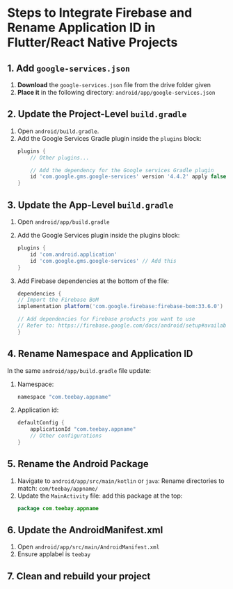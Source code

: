 # Steps to Integrate Firebase and Rename Application ID in Flutter/React Native Projects

## 1. Add `google-services.json`
1. **Download** the `google-services.json` file from the drive folder given
2. **Place it** in the following directory:
`android/app/google-services.json`


## 2. Update the Project-Level `build.gradle`
1. Open `android/build.gradle`.
2. Add the Google Services Gradle plugin inside the `plugins` block:
    ```gradle
    plugins {
        // Other plugins...

        // Add the dependency for the Google services Gradle plugin
        id 'com.google.gms.google-services' version '4.4.2' apply false
    }
    ```
## 3. Update the App-Level `build.gradle`
1. Open `android/app/build.gradle`

2. Add the Google Services plugin inside the plugins block:
    ```gradle
    plugins {
        id 'com.android.application'
        id 'com.google.gms.google-services' // Add this
    }
    ```
3. Add Firebase dependencies at the bottom of the file:
    ```gradle
    dependencies {
    // Import the Firebase BoM
    implementation platform('com.google.firebase:firebase-bom:33.6.0')

    // Add dependencies for Firebase products you want to use
    // Refer to: https://firebase.google.com/docs/android/setup#available-libraries
    }
    ```

## 4. Rename Namespace and Application ID
In the same `android/app/build.gradle` file update:

1. Namespace:
    ```gradle
    namespace "com.teebay.appname"
    ```
2. Application id:
    ```gradle
    defaultConfig {
        applicationId "com.teebay.appname"
        // Other configurations
    }
    ```


## 5. Rename the Android Package
1. Navigate to `android/app/src/main/kotlin` or `java`: 
    Rename directories to match:
    `com/teebay/appname/`
2. Update the `MainActivity` file:
add this package at the top:
    ```kotlin
    package com.teebay.appname
    ```

## 6. Update the AndroidManifest.xml
1. Open `android/app/src/main/AndroidManifest.xml`
2. Ensure applabel is `teebay`

## 7. Clean and rebuild your project
